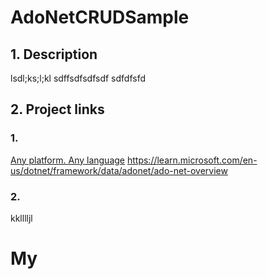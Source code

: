# AdoNetCRUDSample

## 1. Description

lsdl;ks;l;kl sdffsdfsdfsdf sdfdfsfd 

## 2. Project links

### 1.
[Any platform. Any language](https://developer.microsoft.com/en-us/)
https://learn.microsoft.com/en-us/dotnet/framework/data/adonet/ado-net-overview

### 2.

kklllljl

# My



